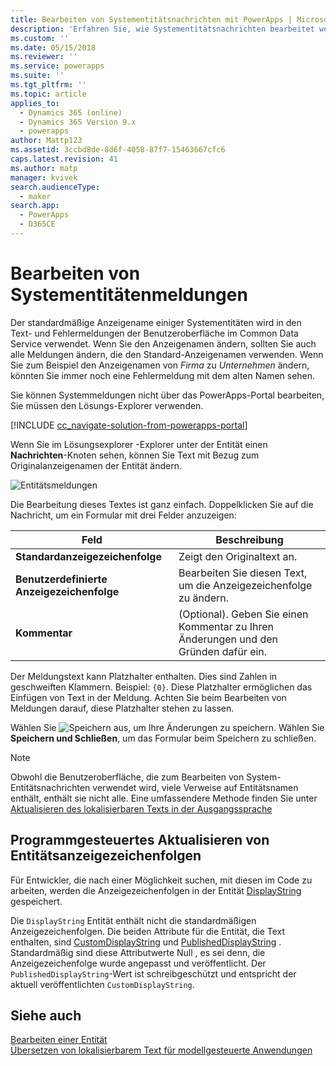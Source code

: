 ```yaml
---
title: Bearbeiten von Systementitätsnachrichten mit PowerApps | MicrosoftDocs
description: 'Erfahren Sie, wie Systementitätsnachrichten bearbeitet werden'
ms.custom: ''
ms.date: 05/15/2018
ms.reviewer: ''
ms.service: powerapps
ms.suite: ''
ms.tgt_pltfrm: ''
ms.topic: article
applies_to:
  - Dynamics 365 (online)
  - Dynamics 365 Version 9.x
  - powerapps
author: Mattp123
ms.assetid: 3ccbd8de-8d6f-4058-87f7-15463667cfc6
caps.latest.revision: 41
ms.author: matp
manager: kvivek
search.audienceType:
  - maker
search.app:
  - PowerApps
  - D365CE
---
```

# <a name="edit-system-entity-messages"></a>Bearbeiten von Systementitätenmeldungen

Der standardmäßige Anzeigename einiger Systementitäten wird in den Text- und Fehlermeldungen der Benutzeroberfläche im Common Data Service verwendet. Wenn Sie den Anzeigenamen ändern, sollten Sie auch alle Meldungen ändern, die den Standard-Anzeigenamen verwenden. Wenn Sie zum Beispiel den Anzeigenamen von *Firma* zu *Unternehmen* ändern, könnten Sie immer noch eine Fehlermeldung mit dem alten Namen sehen.  

Sie können Systemmeldungen nicht über das PowerApps-Portal bearbeiten, Sie müssen den Lösungs-Explorer verwenden.

[!INCLUDE [cc_navigate-solution-from-powerapps-portal](../../includes/cc_navigate-solution-from-powerapps-portal.md)]

Wenn Sie im Lösungsexplorer -Explorer unter der Entität einen **Nachrichten**-Knoten sehen, können Sie Text mit Bezug zum Originalanzeigenamen der Entität ändern. 

![Entitätsmeldungen](../model-driven-apps/media/entity-messages.png)

Die Bearbeitung dieses Textes ist ganz einfach. Doppelklicken Sie auf die Nachricht, um ein Formular mit drei Felder anzuzeigen:  
  
|Feld|Beschreibung|  
|-----------|-----------------|  
|**Standardanzeigezeichenfolge**|Zeigt den Originaltext an.|  
|**Benutzerdefinierte Anzeigezeichenfolge**|Bearbeiten Sie diesen Text, um die Anzeigezeichenfolge zu ändern.|  
|**Kommentar**|(Optional). Geben Sie einen Kommentar zu Ihren Änderungen und den Gründen dafür ein.|  
  
Der Meldungstext kann Platzhalter enthalten. Dies sind Zahlen in geschweiften Klammern. Beispiel: `{0}`. Diese Platzhalter ermöglichen das Einfügen von Text in der Meldung. Achten Sie beim Bearbeiten von Meldungen darauf, diese Platzhalter stehen zu lassen. 

Wählen Sie ![Speichern](media/save-entity-icon-solution-explorer.png) aus, um Ihre Änderungen zu speichern. Wählen Sie **Speichern und Schließen**, um das Formular beim Speichern zu schließen.

> [!NOTE]
> Obwohl die Benutzeroberfläche, die zum Bearbeiten von System-Entitätsnachrichten verwendet wird, viele Verweise auf Entitätsnamen enthält, enthält sie nicht alle. Eine umfassendere Methode finden Sie unter [Aktualisieren des lokalisierbaren Texts in der Ausgangssprache](../model-driven-apps/translate-localizable-text.md#updating-localizable-text-in-the-base-language)

## <a name="programmatically-update-entity-display-strings"></a>Programmgesteuertes Aktualisieren von Entitätsanzeigezeichenfolgen

Für Entwickler, die nach einer Möglichkeit suchen, mit diesen im Code zu arbeiten, werden die Anzeigezeichenfolgen in der Entität [DisplayString](../../developer/common-data-service/reference/entities/displaystring.md) gespeichert. 

Die `DisplayString` Entität enthält nicht die standardmäßigen Anzeigezeichenfolgen. Die beiden Attribute für die Entität, die Text enthalten, sind [CustomDisplayString](../../developer/common-data-service/reference/entities/displaystring.md#BKMK_CustomDisplayString) und [PublishedDisplayString](../../developer/common-data-service/reference/entities/displaystring.md#BKMK_PublishedDisplayString) . Standardmäßig sind diese Attributwerte Null , es sei denn, die Anzeigezeichenfolge wurde angepasst und veröffentlicht. Der `PublishedDisplayString`-Wert ist schreibgeschützt und entspricht der aktuell veröffentlichten `CustomDisplayString`.
 
## <a name="see-also"></a>Siehe auch
[Bearbeiten einer Entität](edit-entities.md)<br />
[Übersetzen von lokalisierbarem Text für modellgesteuerte Anwendungen](../model-driven-apps/translate-localizable-text.md)
